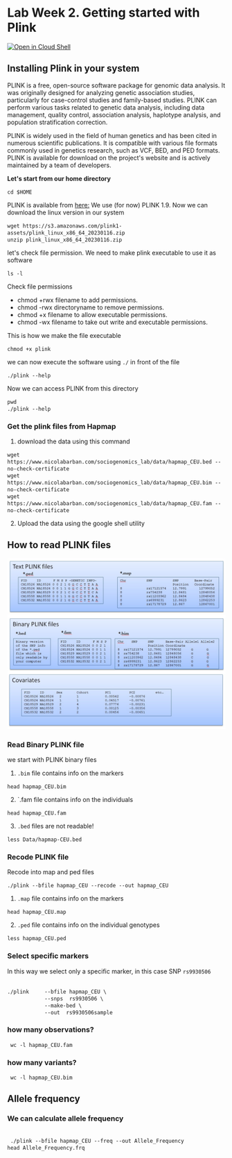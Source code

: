 # Lab Week 2. Getting started with Plink

[![Open in Cloud Shell](https://gstatic.com/cloudssh/images/open-btn.png)](https://ssh.cloud.google.com/cloudshell/open?cloudshell_git_repo=https://github.com/nicolabarban/sociogenomicslab&cloudshell_tutorial=week2/lab2.md)

## Installing Plink in your system
PLINK is a free, open-source software package for genomic data analysis. It was originally designed for analyzing genetic association studies, particularly for case-control studies and family-based studies. PLINK can perform various tasks related to genetic data analysis, including data management, quality control, association analysis, haplotype analysis, and population stratification correction.

PLINK is widely used in the field of human genetics and has been cited in numerous scientific publications. It is compatible with various file formats commonly used in genetics research, such as VCF, BED, and PED formats. PLINK is available for download on the project's website and is actively maintained by a team of developers.


**Let's start from our home directory** 
```
cd $HOME
```


PLINK is available from [here:](https://www.cog-genomics.org/plink/)
We use (for now) PLINK 1.9. Now we can download the linux version in our system

```
wget https://s3.amazonaws.com/plink1-assets/plink_linux_x86_64_20230116.zip
unzip plink_linux_x86_64_20230116.zip
```

let's check file permission. We need to make plink executable to use it as software
```
ls -l
```

Check file permissions
* chmod +rwx filename to add permissions.
* chmod -rwx directoryname to remove permissions.
* chmod +x filename to allow executable permissions.
* chmod -wx filename to take out write and executable permissions.



This is how we make the file executable
```
chmod +x plink
```

we can now execute the software using `./` in front of the file
```
./plink --help 

```


Now we can access PLINK from this directory

```
pwd
./plink --help 
```


### Get the plink files  from Hapmap

1. download the data using this command
```
wget https://www.nicolabarban.com/sociogenomics_lab/data/hapmap_CEU.bed --no-check-certificate
wget https://www.nicolabarban.com/sociogenomics_lab/data/hapmap_CEU.bim --no-check-certificate
wget https://www.nicolabarban.com/sociogenomics_lab/data/hapmap_CEU.fam --no-check-certificate

```

2. Upload the data using the google shell utility

## How to read PLINK files

![data type](Fig_7_3.jpg)


### Read Binary PLINK file

we start with PLINK binary files 


1. `.bim` file  contains info on the markers

```
head hapmap_CEU.bim
```

2. `.fam file  contains info on the individuals 

```
head hapmap_CEU.fam
```

3. `.bed` files are not readable!
```
less Data/hapmap-CEU.bed
```
### Recode PLINK file


Recode into map and ped files

```
./plink --bfile hapmap_CEU --recode --out hapmap_CEU
```

1. `.map` file  contains info on the markers

```
head hapmap_CEU.map
```

2. `.ped` file  contains info on the individual genotypes
```
less hapmap_CEU.ped
```


### Select specific markers

In this way we select only a specific marker, in this case SNP `rs9930506`
```

./plink     --bfile hapmap_CEU \
            --snps  rs9930506 \
        	--make-bed \
            --out  rs9930506sample

```


### how many observations?

```
 wc -l hapmap_CEU.fam
```
 
### how many variants?
```
 wc -l hapmap_CEU.bim
```


## Allele frequency

### We can calculate allele frequency
```

 ./plink --bfile hapmap_CEU --freq --out Allele_Frequency
head Allele_Frequency.frq 

```
